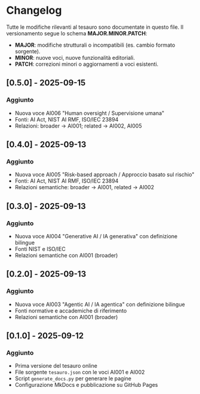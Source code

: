 # Changelog

Tutte le modifiche rilevanti al tesauro sono documentate in questo file.
Il versionamento segue lo schema **MAJOR.MINOR.PATCH**:

- **MAJOR**: modifiche strutturali o incompatibili (es. cambio formato sorgente).
- **MINOR**: nuove voci, nuove funzionalità editoriali.
- **PATCH**: correzioni minori o aggiornamenti a voci esistenti.

## [0.5.0] - 2025-09-15
### Aggiunto
- Nuova voce AI006 "Human oversight / Supervisione umana"
- Fonti: AI Act, NIST AI RMF, ISO/IEC 23894
- Relazioni: broader → AI001; related → AI002, AI005

## [0.4.0] - 2025-09-13
### Aggiunto
- Nuova voce AI005 "Risk-based approach / Approccio basato sul rischio"
- Fonti: AI Act, NIST AI RMF, ISO/IEC 23894
- Relazioni semantiche: broader → AI001, related → AI002

## [0.3.0] - 2025-09-13
### Aggiunto
- Nuova voce AI004 "Generative AI / IA generativa" con definizione bilingue
- Fonti NIST e ISO/IEC
- Relazioni semantiche con AI001 (broader)

## [0.2.0] - 2025-09-13
### Aggiunto
- Nuova voce AI003 "Agentic AI / IA agentica" con definizione bilingue
- Fonti normative e accademiche di riferimento
- Relazioni semantiche con AI001 (broader)

## [0.1.0] - 2025-09-12
### Aggiunto
- Prima versione del tesauro online
- File sorgente `tesauro.json` con le voci AI001 e AI002
- Script `generate_docs.py` per generare le pagine
- Configurazione MkDocs e pubblicazione su GitHub Pages